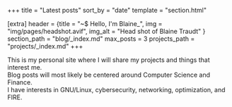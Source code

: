 +++
title = "Latest posts"
sort_by = "date"
template = "section.html"

[extra]
header = {title = "~$ Hello, I'm Blaine_", img = "img/pages/headshot.avif", img_alt = "Head shot of Blaine Traudt" }
section_path = "blog/_index.md"
max_posts = 3
projects_path = "projects/_index.md"
+++

This is my personal site where I will share my projects and things that interest me.
\
Blog posts will most likely be centered around Computer Science and Finance.
\
I have interests in GNU/Linux, cybersecurity, networking, optimization, and FIRE.
